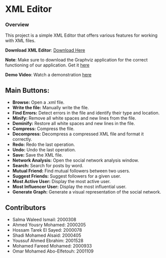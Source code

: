 # XML Editor

### Overview
This project is a simple XML Editor that offers various features for working with XML files.

**Download XML Editor**: [Download Here](https://drive.google.com/drive/u/0/folders/1jKiG87C7neV_-lWUrRxDB6pcrub1-WXN)

**Note**: Make sure to download the Graphviz application for the correct functioning of our application. Get it [here](https://graphviz.org/download/)

**Demo Video**: Watch a demonstration [here](https://drive.google.com/file/d/1p_12MTrwVfX3jYEudMHkl0bQJtN98J3Y/view)

## Main Buttons:
- **Browse:** Open a .xml file.
- **Write the file:** Manually write the file.
- **Find Errors:** Detect errors in the file and identify their type and location.
- **Minify:** Remove all white spaces and new lines from the file.
- **Deminify:** Restore all white spaces and new lines in the file.
- **Compress:** Compress the file.
- **Decompress:** Decompress a compressed XML file and format it correctly.
- **Redo:** Redo the last operation.
- **Undo:** Undo the last operation.
- **Save:** Save the XML file.
- **Network Analysis:** Open the social network analysis window.
- **Search:** Search for posts by word.
- **Mutual Friend:** Find mutual followers between two users.
- **Suggest Friends:** Suggest followers for a given user.
- **Most Active User:** Display the most active user.
- **Most Influencer User:** Display the most influential user.
- **Generate Graph:** Generate a visual representation of the social network.

## Contributors
- Salma Waleed Ismail: 2000308
- Ahmed Yousry Mohamed: 2000205
- Hossam Tarek El Sayed: 2000078
- Shadi Mohamed Alsaid: 2000405
- Youssuf Ahmed Ebrahim: 2001528
- Mohamed Fareed Mohamed: 2000933
- Omar Mohamed Abo-Elfetouh: 2001109
